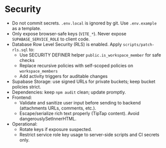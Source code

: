 # Security

- Do not commit secrets. `.env.local` is ignored by git. Use `.env.example` as a template.
- Only expose browser-safe keys (`VITE_*`). Never expose `SUPABASE_SERVICE_ROLE` to client code.
- Database Row Level Security (RLS) is enabled. Apply `scripts/patch-rls.sql` to:
  - Use SECURITY DEFINER helper `public.is_workspace_member` for safe checks
  - Replace recursive policies with self-scoped policies on `workspace_members`
  - Add activity triggers for auditable changes
- Supabase Storage: use signed URLs for private buckets; keep bucket policies strict.
- Dependencies: keep `npm audit` clean; update promptly.
- Frontend:
  - Validate and sanitize user input before sending to backend (attachments URLs, comments, etc.).
  - Escape/serialize rich text properly (TipTap content). Avoid dangerouslySetInnerHTML.
- Operational:
  - Rotate keys if exposure suspected.
  - Restrict service role key usage to server-side scripts and CI secrets only.

